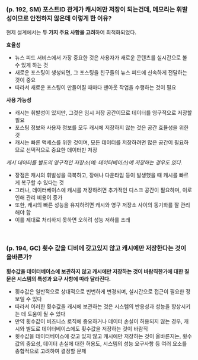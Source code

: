 ### (p. 192, SM) 포스트ID 관계가 캐시에만 저장이 되는건데, 메모리는 휘발성이므로 안전하지 않은데 이렇게 한 이유?

현제 설계에서는 **두 가지 주요 사항을 고려**하여 최적화되었다.

**효율성**

-   뉴스 피드 서비스에서 가장 중요한 것은 사용자가 새로운 콘텐츠를 실시간으로 볼 수 있게 하는 것
-   새로운 포스팅이 생성되면, 그 포스팅을 친구들의 뉴스 피드에 신속하게 전달하는 것이 중요
-   따라서 새로운 포스팅이 만들어질 때마다 팬아웃 작업을 수행하는 것이 필요

**사용 가능성**

-   캐시는 휘발성이 있지만, 그것은 임시 저장 공간이므로 데이터를 영구적으로 저장할 필요
-   포스팅 정보와 사용자 정보를 모두 캐시에 저장하지 않는 것은 공간 효율성을 위한 것
-   캐시는 빠른 액세스를 위한 것이며, 모든 데이터를 저장하려면 많은 공간이 필요하므로 선택적으로 중요한 데이터만 저장

_캐시 데이터를 별도의 영구적인 저장소(예: 데이터베이스)에 저장하는 경우도 있다._

-   장점은 캐시의 휘발성을 극복하고, 장애나 다운타임 등이 발생했을 때 캐시를 빠르게 복구할 수 있다는 것
-   그러나, 데이터베이스에 캐시를 저장하려면 추가적인 디스크 공간이 필요하며, 이로 인해 관리 비용이 증가
-   또한, 캐시의 빠른 성능을 유지하려면 캐시와 영구 저장소 사이의 동기화를 잘 관리해야 함
-   이를 제대로 처리하지 못하면 오히려 성능 저하를 초래

<br/>

### (p. 194, GC) 횟수 값을 디비에 갖고있지 않고 캐시에만 저장한다는 것이 올바른가?

**횟수값을 데이터베이스에 보관하지 않고 캐시에만 저장하는 것이 바람직한가에 대한 질문은 시스템의 특성과 요구 사항에 따라 달라진다.**

-   횟수값은 일반적으로 상대적으로 빈번하게 변경되며, 실시간으로 접근이 필요한 정보일 수 있다
-   따라서 이러한 횟수값을 캐시에 보관하는 것은 시스템의 반응성과 성능을 향상시키는 데 도움이 될 수 있다
-   만약 횟수값이 비즈니스 로직에 중요하거나 데이터 손실이 허용되지 않는 경우, 캐시와 별도로 데이터베이스에도 횟수값을 저장하는 것이 바람직
-   횟수값을 데이터베이스에 갖고 있지 않고 캐시에만 저장하는 것이 올바른지는, 횟수값의 중요성, 데이터 손실에 대한 허용도, 시스템의 성능 요구사항 등 여러 요소를 종합적으로 고려하여 결정할 문제
